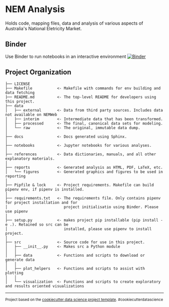 NEM Analysis
==============================

Holds code, mapping files, data and analysis of various aspects of Australia's National Eletricity Market.


Binder
------------
Use Binder to run notebooks in an interactive environment
[![Binder](https://mybinder.org/badge_logo.svg)](https://mybinder.org/v2/gh/prakaa/nem-data-analysis/master)


Project Organization
------------

    ├── LICENSE
    ├── Makefile           <- Makefile with commands for env building and data fetching
    ├── README.md          <- The top-level README for developers using this project.
    ├── data
    │   ├── external       <- Data from third party sources. Includes data not available on NEMWeb
    │   ├── interim        <- Intermediate data that has been transformed.
    │   ├── processed      <- The final, canonical data sets for modeling.
    │   └── raw            <- The original, immutable data dump.
    │
    ├── docs               <- Docs generated using Sphinx.
    │
    ├── notebooks          <- Jupyter notebooks for various analyses.
    │
    ├── references         <- Data dictionaries, manuals, and all other explanatory materials.
    │
    ├── reports            <- Generated analysis as HTML, PDF, LaTeX, etc.
    │   └── figures        <- Generated graphics and figures to be used in reporting
    │
    ├── Pipfile & lock     <- Project requirements. Makefile can build pipenv env, if pipenv is installed.
    │
    ├── requirements.txt   <- The requirements file. Only contains pipenv for project installation and for
    │                         project initialisatio using Binder. Please use pipenv
    │
    ├── setup.py           <- makes project pip installable (pip install -e .). Retained so src can be
    │                         installed, please use pipenv to install project.
    │
    ├── src                <- Source code for use in this project.
    │   ├── __init__.py    <- Makes src a Python module
    │   │
    │   ├── data           <- Functions and scripts to download or generate data
    │   │
    │   ├── plot_helpers   <- Functions and scripts to assist with plotting
    │   │
    │   └── visualization  <- Functions and scripts to create exploratory and results oriented visualizations

--------

<p><small>Project based on the <a target="_blank" href="https://drivendata.github.io/cookiecutter-data-science/">cookiecutter data science project template</a>. #cookiecutterdatascience</small></p>
